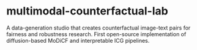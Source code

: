 # multimodal-counterfactual-lab
A data-generation studio that creates counterfactual image-text pairs for fairness and robustness research. First open-source implementation of diffusion-based MoDiCF and interpretable ICG pipelines.
